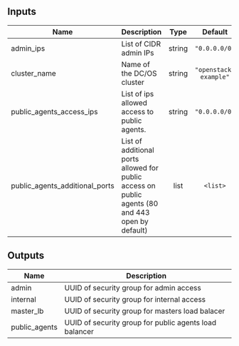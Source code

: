 ## Inputs

| Name | Description | Type | Default | Required |
|------|-------------|:----:|:-----:|:-----:|
| admin\_ips | List of CIDR admin IPs | string | `"0.0.0.0/0"` | no |
| cluster\_name | Name of the DC/OS cluster | string | `"openstack-example"` | no |
| public\_agents\_access\_ips | List of ips allowed access to public agents. | string | `"0.0.0.0/0"` | no |
| public\_agents\_additional\_ports | List of additional ports allowed for public access on public agents (80 and 443 open by default) | list | `<list>` | no |

## Outputs

| Name | Description |
|------|-------------|
| admin | UUID of security group for admin access |
| internal | UUID of security group for internal access |
| master\_lb | UUID of security group for masters load balacer |
| public\_agents | UUID of security group for public agents load balancer |

